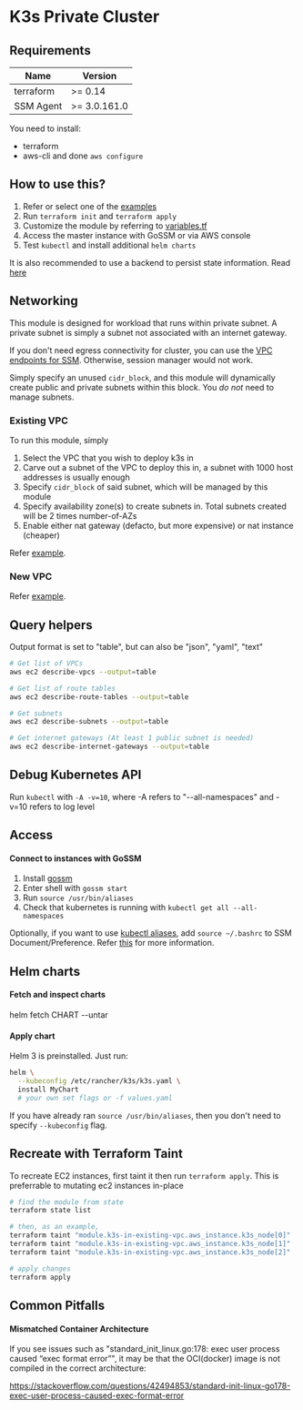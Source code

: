 # K3s Private Cluster

## Requirements

| Name      | Version      |
| --------- | ------------ |
| terraform | >= 0.14      |
| SSM Agent | >= 3.0.161.0 |

You need to install:

- terraform
- aws-cli and done `aws configure`

## How to use this?

1. Refer or select one of the [examples](./examples)
2. Run `terraform init` and `terraform apply`
3. Customize the module by referring to [variables.tf](./variables.tf)
4. Access the master instance with GoSSM or via AWS console
5. Test `kubectl` and install additional `helm charts`

It is also recommended to use a backend to persist state information. Read [here](https://www.terraform.io/docs/backends/types/s3.html)

## Networking

This module is designed for workload that runs within private subnet. A private subnet is simply a subnet not associated with an internet gateway.

If you don't need egress connectivity for cluster, you can use the [VPC endpoints for SSM](./extras/ssm_vpc_endpoints). Otherwise, session manager would not work.

Simply specify an unused `cidr_block`, and this module will dynamically create public and private subnets within this block. You _do not_ need to manage subnets.

### Existing VPC

To run this module, simply

1. Select the VPC that you wish to deploy k3s in
2. Carve out a subnet of the VPC to deploy this in, a subnet with 1000 host addresses is usually enough
3. Specify `cidr_block` of said subnet, which will be managed by this module
4. Specify availability zone(s) to create subnets in. Total subnets created will be 2 times number-of-AZs
5. Enable either nat gateway (defacto, but more expensive) or nat instance (cheaper)

Refer [example](./examples/k3s-in-existing-vpc).

### New VPC

Refer [example](./examples/k3s-in-new-vpc).

## Query helpers

Output format is set to "table", but can also be "json", "yaml", "text"

```sh
# Get list of VPCs
aws ec2 describe-vpcs --output=table

# Get list of route tables
aws ec2 describe-route-tables --output=table

# Get subnets
aws ec2 describe-subnets --output=table

# Get internet gateways (At least 1 public subnet is needed)
aws ec2 describe-internet-gateways --output=table
```

## Debug Kubernetes API

Run `kubectl` with `-A -v=10`, where -A refers to "--all-namespaces" and -v=10 refers to log level

## Access

#### Connect to instances with GoSSM

1. Install [gossm](https://github.com/gjbae1212/gossm)
2. Enter shell with `gossm start`
3. Run `source /usr/bin/aliases`
4. Check that kubernetes is running with `kubectl get all --all-namespaces`

Optionally, if you want to use [kubectl aliases](./user_data/env/kubectl_aliases), add `source ~/.bashrc` to SSM Document/Preference. Refer [this](https://docs.aws.amazon.com/systems-manager/latest/userguide/session-preferences-shell-config.html) for more information.

## Helm charts

#### Fetch and inspect charts

helm fetch CHART --untar

#### Apply chart

Helm 3 is preinstalled. Just run:

```sh
helm \
  --kubeconfig /etc/rancher/k3s/k3s.yaml \
  install MyChart
  # your own set flags or -f values.yaml
```

If you have already ran `source /usr/bin/aliases`, then you don't need to specify `--kubeconfig` flag.

## Recreate with Terraform Taint

To recreate EC2 instances, first taint it then run `terraform apply`. This is preferrable to mutating ec2 instances in-place

```sh
# find the module from state
terraform state list

# then, as an example,
terraform taint "module.k3s-in-existing-vpc.aws_instance.k3s_node[0]"
terraform taint "module.k3s-in-existing-vpc.aws_instance.k3s_node[1]"
terraform taint "module.k3s-in-existing-vpc.aws_instance.k3s_node[2]"

# apply changes
terraform apply
```

## Common Pitfalls

#### Mismatched Container Architecture

If you see issues such as "standard_init_linux.go:178: exec user process caused “exec format error”", it may be that the OCI(docker) image is not compiled in the correct architecture:

https://stackoverflow.com/questions/42494853/standard-init-linux-go178-exec-user-process-caused-exec-format-error
